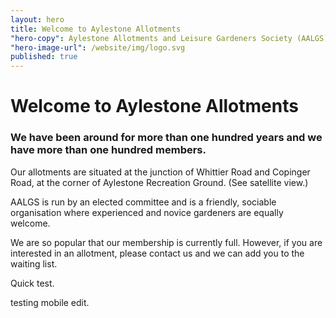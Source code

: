 ```yaml
---
layout: hero
title: Welcome to Aylestone Allotments
"hero-copy": Aylestone Allotments and Leisure Gardeners Society (AALGS) is one of the oldest allotment societies in Leicester.
"hero-image-url": /website/img/logo.svg
published: true
---
```



# Welcome to Aylestone Allotments

### We have been around for more than one hundred years and we have more than one hundred members.

Our allotments are situated at the junction of Whittier Road and Copinger Road, at the corner of Aylestone Recreation Ground. (See satellite view.)

AALGS is run by an elected committee and is a friendly, sociable organisation where experienced and novice gardeners are equally welcome.

We are so popular that our membership is currently full. However, if you are interested in an allotment, please contact us and we can add you to the waiting list.

Quick test.

testing mobile edit.
